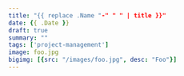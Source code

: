 ```yaml
---
title: "{{ replace .Name "-" " " | title }}"
date: {{ .Date }}
draft: true
summary: ""
tags: ['project-management']
image: foo.jpg
bigimg: [{src: "/images/foo.jpg", desc: "Foo"}]
---
```



